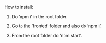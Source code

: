 How to install:

1. Do ‘npm i’ in the root folder.

2. Go to the ‘fronted’ folder and also do ‘npm i’.

3. From the root folder do ‘npm start’.